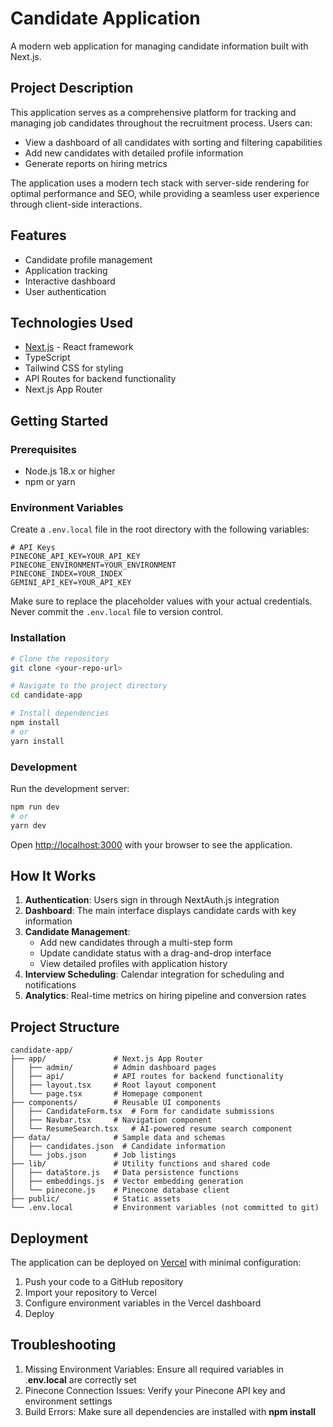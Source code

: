 # Candidate Application

A modern web application for managing candidate information built with Next.js.

## Project Description

This application serves as a comprehensive platform for tracking and managing job candidates throughout the recruitment process. Users can:

- View a dashboard of all candidates with sorting and filtering capabilities
- Add new candidates with detailed profile information
- Generate reports on hiring metrics

The application uses a modern tech stack with server-side rendering for optimal performance and SEO, while providing a seamless user experience through client-side interactions.

## Features

- Candidate profile management
- Application tracking
- Interactive dashboard
- User authentication

## Technologies Used

- [Next.js](https://nextjs.org/) - React framework
- TypeScript
- Tailwind CSS for styling
- API Routes for backend functionality
- Next.js App Router

## Getting Started

### Prerequisites
- Node.js 18.x or higher
- npm or yarn

### Environment Variables

Create a `.env.local` file in the root directory with the following variables:

```
# API Keys
PINECONE_API_KEY=YOUR_API_KEY
PINECONE_ENVIRONMENT=YOUR_ENVIRONMENT
PINECONE_INDEX=YOUR_INDEX
GEMINI_API_KEY=YOUR_API_KEY
```

Make sure to replace the placeholder values with your actual credentials. Never commit the `.env.local` file to version control.

### Installation

```bash
# Clone the repository
git clone <your-repo-url>

# Navigate to the project directory
cd candidate-app

# Install dependencies
npm install
# or
yarn install
```

### Development

Run the development server:

```bash
npm run dev
# or
yarn dev
```

Open [http://localhost:3000](http://localhost:3000) with your browser to see the application.

## How It Works

1. **Authentication**: Users sign in through NextAuth.js integration
2. **Dashboard**: The main interface displays candidate cards with key information
3. **Candidate Management**:
   - Add new candidates through a multi-step form
   - Update candidate status with a drag-and-drop interface
   - View detailed profiles with application history
4. **Interview Scheduling**: Calendar integration for scheduling and notifications
5. **Analytics**: Real-time metrics on hiring pipeline and conversion rates

## Project Structure

```
candidate-app/
├── app/               # Next.js App Router
│   ├── admin/         # Admin dashboard pages
│   ├── api/           # API routes for backend functionality
│   ├── layout.tsx     # Root layout component
│   └── page.tsx       # Homepage component
├── components/        # Reusable UI components
│   ├── CandidateForm.tsx  # Form for candidate submissions
│   ├── Navbar.tsx     # Navigation component
│   └── ResumeSearch.tsx   # AI-powered resume search component
├── data/              # Sample data and schemas
│   ├── candidates.json  # Candidate information
│   └── jobs.json      # Job listings
├── lib/               # Utility functions and shared code
│   ├── dataStore.js   # Data persistence functions
│   ├── embeddings.js  # Vector embedding generation
│   └── pinecone.js    # Pinecone database client
├── public/            # Static assets
└── .env.local         # Environment variables (not committed to git)
```

## Deployment

The application can be deployed on [Vercel](https://vercel.com/new?utm_medium=default-template&filter=next.js) with minimal configuration:

1. Push your code to a GitHub repository
2. Import your repository to Vercel
3. Configure environment variables in the Vercel dashboard
4. Deploy

## Troubleshooting

1. Missing Environment Variables: Ensure all required variables in .**env.local** are correctly set
2. Pinecone Connection Issues: Verify your Pinecone API key and environment settings
3. Build Errors: Make sure all dependencies are installed with **npm install**
